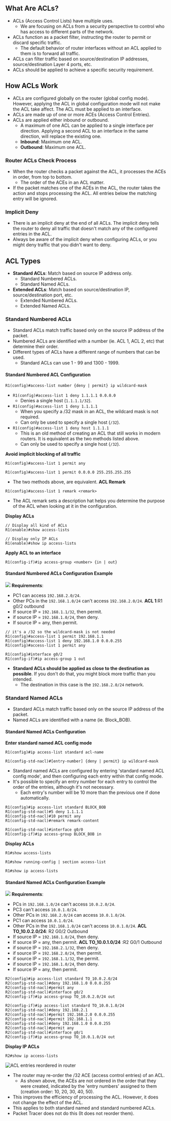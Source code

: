 ## What Are ACLs?
* ACLs (Access Control Lists) have multiple uses.
	* We are focusing on ACLs from a security perspective to control who has access to different parts of the network.
* ACLs function as a packet filter, instructing the router to permit or discard specific traffic.
	* The default behavior of router interfaces without an ACL applied to them is to forward all traffic.
* ACLs can filter traffic based on source/destination IP addresses, source/destination Layer 4 ports, etc.
* ACLs should be applied to achieve a specific security requirement.
## How ACLs Work
* ACLs are configured globally on the router (global config mode). However, applying the ACL in global configuration mode will not make the ACL take affect. The ACL must be applied to an interface.
* ACLs are made up of one or more ACEs (Access Control Entries).
* ACLs are applied either inbound or outbound.
	* A maximum of one ACL can be applied to a single interface per direction. Applying a second ACL to an interface in the same direction, will replace the existing one.
	* **Inbound**: Maximum one ACL.
	* **Outbound**: Maximum one ACL.
### Router ACLs Check Process
* When the router checks a packet against the ACL, it processes the ACEs in order, from top to bottom.
	* The order of the ACEs in an ACL matter.
* If the packet matches one of the ACEs in the ACL, the router takes the action and stops processing the ACL. All entries below the matching entry will be ignored.
### Implicit Deny
* There is an implicit deny at the end of all ACLs. The implicit deny tells the router to deny all traffic that doesn't match any of the configured entries in the ACL.
* Always be aware of the implicit deny when configuring ACLs, or you might deny traffic that you didn't want to deny.
## ACL Types
* **Standard ACLs**: Match based on source IP address only.
	* Standard Numbered ACLs.
	* Standard Named ACLs.
* **Extended ACLs**: Match based on source/destination IP, source/destination port, etc.
	* Extended Numbered ACLs.
	* Extended Named ACLs.
### Standard Numbered ACLs
* Standard ACLs match traffic based only on the source IP address of the packet.
* Numbered ACLs are identified with a number (ie. ACL 1, ACL 2, etc) that determine their order.
* Different types of ACLs have a different range of numbers that can be used.
	* Standard ACLs can use 1 - 99 and 1300 - 1999.
#### Standard Numbered ACL Configuration
```
R1(config)#access-list number {deny | permit} ip wildcard-mask
```
* `R1(config)#access-list 1 deny 1.1.1.1 0.0.0.0` 
	* Denies a single host (`1.1.1.1/32`).
* `R1(config)#access-list 1 deny 1.1.1.1` 
	* When you specify a /32 mask in an ACL, the wildcard mask is not required.
	* Can only be used to specify a single host (`/32`).
* `R1(config)#access-list 1 deny host 1.1.1.1`
	* This is an old method of creating an ACL that still works in modern routers. It is equivalent as the two methods listed above.
	* Can only be used to specify a single host (`/32`).

**Avoid implicit blocking of all traffic**
```
R1(config)#access-list 1 permit any

R1(config)#access-list 1 permit 0.0.0.0 255.255.255.255
```
* The two methods above, are equivalent.
**ACL Remark**
```
R1(config)#access-list 1 remark <remark>
```
* The ACL remark sets a description hat helps you determine the purpose of the ACL when looking at it in the configuration.

**Display ACLs**
```
// Display all kind of ACLs
R1(enable)#show access-lists

// Display only IP ACLs
R1(enable)#show ip access-lists
```

**Apply ACL to an interface**
```
R1(config-if)#ip access-group <number> {in | out}
```
#### Standard Numbered ACLs Configuration Example
![](./img2/standard-acls-topology.png)
**Requirements**:
* PC1 can access `192.168.2.0/24`.
* Other PCs in the `192.168.1.0/24` can't access `192.168.2.0/24`.
**ACL 1**:R1 g0/2 outbound
* If source IP = `192.168.1.1/32`, then permit.
* if source IP = `192.168.1.0/24`, then deny.
* If source IP = any, then permit.
```
// it's a /32 so the wildcard-mask is not needed
R1(config)#access-list 1 permit 192.168.1.1
R1(config)#access-list 1 deny 192.168.1.0 0.0.0.255
R1(config)#access-list 1 permit any

R1(config)#interface g0/2
R1(config-if)#ip access-group 1 out
```
* **Standard ACLs should be applied as close to the destination as possible**. If you don't do that, you might block more traffic than you intended.
	* The destination in this case is the `192.168.2.0/24` network.
### Standard Named ACLs
* Standard ACLs match traffic based only on the source IP address of the packet.
* Named ACLs are identified with a name (ie. Block_BOB).
#### Standard Named ACLs Configuration

**Enter standard named ACL config mode**
```
R1(config)#ip access-list standard acl-name

R1(config-std-nacl)#[entry-number] {deny | permit} ip wildcard-mask
```
* Standard named ACLs are configured by entering 'standard named ACL config mode', and then configuring each entry within that config mode.
* It's possible to specify an entry number for each entry to control the order of the entries, although it's not necessary.
	* Each entry's number will be 10 more than the previous one if done automatically.
```
R1(config)#ip access-list standard BLOCK_BOB
R1(config-std-nacl)#5 deny 1.1.1.1
R1(config-std-nacl)#10 permit any
R1(config-std-nacl)#remark remark-content

R1(config-std-nacl)#interface g0/0
R1(config-if)#ip access-group BLOCK_BOB in
```

**Display ACLs**
```
R1#show access-lists

R1#show running-config | section access-list

R1#show ip access-lists
```
#### Standard Named ACLs Configuration Example
![](./img2/standard-acls-topology.png)
**Requirements**:
* PCs in `192.168.1.0/24` can't access `10.0.2.0/24`.
* PC3 can't access `10.0.1.0/24`.
* Other PCs in `192.168.2.0/24` can access `10.0.1.0/24`.
* PC1 can access `10.0.1.0/24`.
* Other PCs in the `192.168.1.0/24` can't access `10.0.1.0/24`.
**ACL TO_10.0.2.0/24**: R2 G0/2 Outbound
* If source IP = `192.168.1.0/24`, then deny.
* If source IP = any, then permit.
**ACL TO_10.0.1.0/24** :R2 G0/1 Outbound
* if source IP = `192.168.2.1/32`, then deny.
* if source IP = `192.168.2.0/24`, then permit.
* if source IP = `192.168.1.1/32`, the permit.
* if source IP = `192.168.1.0/24`, then deny.
* If source IP = any, then permit.
```
R2(config)#ip access-list standard TO_10.0.2.0/24
R2(config-std-nacl)#deny 192.168.1.0 0.0.0.255
R2(config-std-nacl)#permit any
R2(config-std-nacl)#interface g0/2
R2(config-if)#ip access-group TO_10.0.2.0/24 out

R2(config-if)#ip access-list standard TO_10.0.1.0/24
R2(config-std-nacl)#deny 192.168.2.1
R2(config-std-nacl)#permit 192.168.2.0 0.0.0.255
R2(config-std-nacl)#permit 192.168.1.1
R2(config-std-nacl)#deny 192.168.1.0 0.0.0.255
R2(config-std-nacl)#permit any
R2(config-std-nacl)#interface g0/1
R2(config-if)#ip access-group TO_10.0.1.0/24 out
```

**Display IP  ACLs**
```
R2#show ip access-lists
```
![ACL entries reordered in router](./img2/ACLs-reordered-in-router.png)
* The router may re-order the /32 ACE (access control entries) of an ACL.
	* As shown above, the ACEs are not ordered in the order that they were created, indicated by the 'entry numbers' assigned to them (creation order: 10, 20, 30, 40, 50). 
* This improves the efficiency of processing the ACL. However, it does not change the effect of the ACL.
* This applies to both standard named and standard numbered ACLs.
* Packet Tracer does not do this (It does not reorder them).


